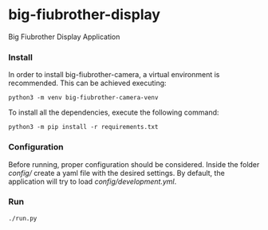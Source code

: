 # big-fiubrother-display
Big Fiubrother Display Application

### Install

In order to install big-fiubrother-camera, a virtual environment is recommended. This can be achieved executing:

```
python3 -m venv big-fiubrother-camera-venv
```

To install all the dependencies, execute the following command: 

```
python3 -m pip install -r requirements.txt
```

### Configuration

Before running, proper configuration should be considered. Inside the folder *config/* create a yaml file with the desired settings. By default, the application will try to load *config/development.yml*.

### Run

```
./run.py 
```
